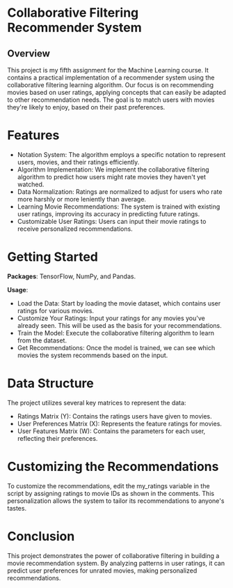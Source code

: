# Collaborative Filtering Recommender System

## Overview
This project is my fifth assignment for the Machine Learning course. It contains a practical implementation of a recommender system using the collaborative filtering learning algorithm. Our focus is on recommending movies based on user ratings, applying concepts that can easily be adapted to other recommendation needs. The goal is to match users with movies they're likely to enjoy, based on their past preferences.  

# Features
- Notation System: The algorithm employs a specific notation to represent users, movies, and their ratings efficiently.  
- Algorithm Implementation: We implement the collaborative filtering algorithm to predict how users might rate movies they haven't yet watched.  
- Data Normalization: Ratings are normalized to adjust for users who rate more harshly or more leniently than average.  
- Learning Movie Recommendations: The system is trained with existing user ratings, improving its accuracy in predicting future ratings.  
- Customizable User Ratings: Users can input their movie ratings to receive personalized recommendations.  

# Getting Started
**Packages**: TensorFlow, NumPy, and Pandas.  

**Usage**: 
- Load the Data: Start by loading the movie dataset, which contains user ratings for various movies.  
- Customize Your Ratings: Input your ratings for any movies you've already seen. This will be used as the basis for your recommendations.  
- Train the Model: Execute the collaborative filtering algorithm to learn from the dataset.  
- Get Recommendations: Once the model is trained, we can see which movies the system recommends based on the input.  

# Data Structure
The project utilizes several key matrices to represent the data:  
- Ratings Matrix (Y): Contains the ratings users have given to movies.  
- User Preferences Matrix (X): Represents the feature ratings for movies.  
- User Features Matrix (W): Contains the parameters for each user, reflecting their preferences.  

# Customizing the Recommendations
To customize the recommendations, edit the my_ratings variable in the script by assigning ratings to movie IDs as shown in the comments. This personalization allows the system to tailor its recommendations to anyone's tastes.

# Conclusion
This project demonstrates the power of collaborative filtering in building a movie recommendation system. By analyzing patterns in user ratings, it can predict user preferences for unrated movies, making personalized recommendations. 
